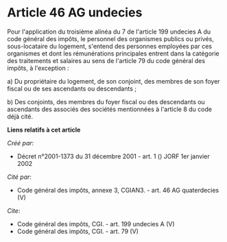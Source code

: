 # Article 46 AG undecies

Pour l'application du troisième alinéa du 7 de l'article 199 undecies A du code général des impôts, le personnel des
organismes publics ou privés, sous-locataire du logement, s'entend des personnes employées par ces organismes et dont les
rémunérations principales entrent dans la catégorie des traitements et salaires au sens de l'article 79 du code général des
impôts, à l'exception : 

a) Du propriétaire du logement, de son conjoint, des membres de son foyer fiscal ou de ses ascendants ou descendants ; 

b) Des conjoints, des membres du foyer fiscal ou des descendants ou ascendants des associés des sociétés mentionnées à
l'article 8 du code déjà cité.

**Liens relatifs à cet article**

_Créé par_:

  - Décret n°2001-1373 du 31 décembre 2001 - art. 1 () JORF 1er janvier 2002

_Cité par_:

  - Code général des impôts, annexe 3, CGIAN3. - art. 46 AG quaterdecies (V)

_Cite_:

  - Code général des impôts, CGI. - art. 199 undecies A (V)
  - Code général des impôts, CGI. - art. 79 (V)
